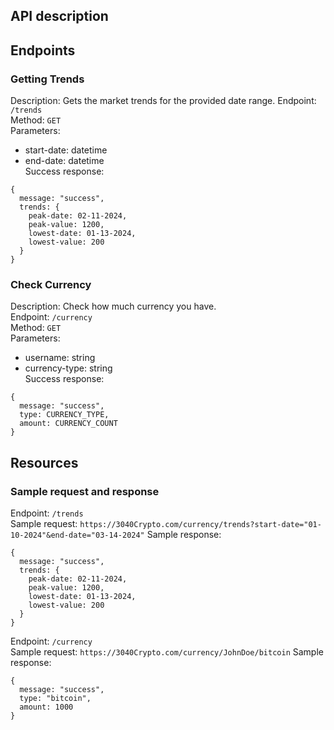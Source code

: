 ## API description

## Endpoints
### Getting Trends
Description: Gets the market trends for the provided date range. 
Endpoint: `/trends`  
Method: `GET`  
Parameters:  
- start-date: datetime   
- end-date: datetime  
Success response:
```
{
  message: "success",
  trends: {
    peak-date: 02-11-2024,
    peak-value: 1200,
    lowest-date: 01-13-2024,
    lowest-value: 200
  }
}
```

### Check Currency
Description: Check how much currency you have.  
Endpoint: `/currency`  
Method: `GET`  
Parameters:  
- username: string
- currency-type: string  
Success response:
```
{
  message: "success",
  type: CURRENCY_TYPE,
  amount: CURRENCY_COUNT
}
```

## Resources


### Sample request and response

Endpoint: `/trends`  
Sample request: ```https://3040Crypto.com/currency/trends?start-date="01-10-2024"&end-date="03-14-2024"```
Sample response:
```
{
  message: "success",
  trends: {
    peak-date: 02-11-2024,
    peak-value: 1200,
    lowest-date: 01-13-2024,
    lowest-value: 200
  }
}
```

Endpoint: `/currency`  
Sample request: ```https://3040Crypto.com/currency/JohnDoe/bitcoin```
Sample response:
```
{
  message: "success",
  type: "bitcoin",
  amount: 1000
}
```
